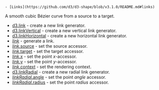     - [Links](https://github.com/d3/d3-shape/blob/v3.1.0/README.md#links)

A smooth cubic Bézier curve from a source to a target.

- [d3.link](https://github.com/d3/d3-shape/blob/v3.1.0/README.md#link) - create a new link generator.
- [d3.linkVertical](https://github.com/d3/d3-shape/blob/v3.1.0/README.md#linkVertical) - create a new vertical link generator.
- [d3.linkHorizontal](https://github.com/d3/d3-shape/blob/v3.1.0/README.md#linkHorizontal) - create a new horizontal link generator.
- [_link_](https://github.com/d3/d3-shape/blob/v3.1.0/README.md#_link) - generate a link.
- [_link_.source](https://github.com/d3/d3-shape/blob/v3.1.0/README.md#link_source) - set the source accessor.
- [_link_.target](https://github.com/d3/d3-shape/blob/v3.1.0/README.md#link_target) - set the target accessor.
- [_link_.x](https://github.com/d3/d3-shape/blob/v3.1.0/README.md#link_x) - set the point _x_-accessor.
- [_link_.y](https://github.com/d3/d3-shape/blob/v3.1.0/README.md#link_y) - set the point _y_-accessor.
- [_link_.context](https://github.com/d3/d3-shape/blob/v3.1.0/README.md#link_context) - set the rendering context.
- [d3.linkRadial](https://github.com/d3/d3-shape/blob/v3.1.0/README.md#linkRadial) - create a new radial link generator.
- [_linkRadial_.angle](https://github.com/d3/d3-shape/blob/v3.1.0/README.md#linkRadial_angle) - set the point _angle_ accessor.
- [_linkRadial_.radius](https://github.com/d3/d3-shape/blob/v3.1.0/README.md#linkRadial_radius) - set the point _radius_ accessor.
